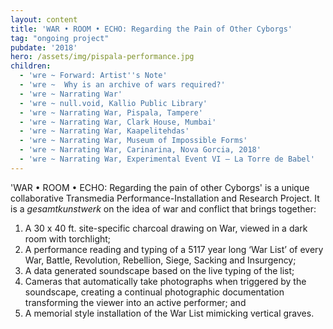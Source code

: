 ```yaml
---
layout: content
title: 'WAR • ROOM • ECHO: Regarding the Pain of Other Cyborgs'
tag: "ongoing project"
pubdate: '2018'
hero: /assets/img/pispala-performance.jpg
children:
  - 'wre ~ Forward: Artist''s Note'
  - 'wre ~  Why is an archive of wars required?'
  - 'wre ~ Narrating War'
  - 'wre ~ null.void, Kallio Public Library'
  - 'wre ~ Narrating War, Pispala, Tampere'
  - 'wre ~ Narrating War, Clark House, Mumbai'
  - 'wre ~ Narrating War, Kaapelitehdas'
  - 'wre ~ Narrating War, Museum of Impossible Forms'
  - 'wre ~ Narrating War, Carinarina, Nova Gorcia, 2018'
  - 'wre ~ Narrating War, Experimental Event VI – La Torre de Babel'
---
```

'WAR • ROOM • ECHO: Regarding the pain of other Cyborgs' is a unique collaborative Transmedia Performance-Installation and Research Project. It is a _gesamtkunstwerk_ on the idea of war and conflict that brings together:

1. A 30 x 40 ft. site-specific charcoal drawing on War, viewed in a dark room with torchlight;
2. A performance reading and typing of a 5117 year long ‘War List’ of every War, Battle, Revolution, Rebellion, Siege, Sacking and Insurgency;
3. A data generated soundscape based on the live typing of the list;
4. Cameras that automatically take photographs when triggered by the soundscape, creating a continual photographic documentation transforming the viewer into an active performer; and
5. A memorial style installation of the War List mimicking vertical graves.

